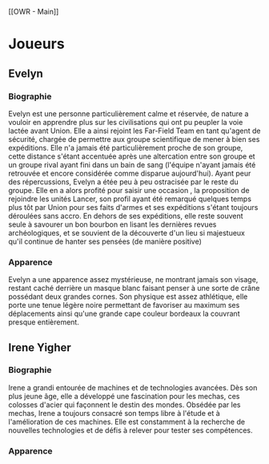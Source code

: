 [[OWR - Main]]

# Joueurs

## Evelyn
### Biographie
Evelyn est une personne particulièrement calme et réservée, de nature a vouloir en apprendre plus sur les civilisations qui ont pu peupler la voie lactée avant Union. Elle a ainsi rejoint les Far-Field Team en tant qu'agent de sécurité, chargée de permettre aux groupe scientifique de mener à bien ses expéditions. Elle n'a jamais été particulièrement proche de son groupe, cette distance s'étant accentuée après une altercation entre son groupe et un groupe rival ayant fini dans un bain de sang (l'équipe n'ayant jamais été retrouvée et encore considérée comme disparue aujourd'hui). Ayant peur des répercussions, Evelyn a étée peu à peu ostracisée par le reste du groupe. Elle en a alors profité pour saisir une occasion , la proposition de rejoindre les unités Lancer, son profil ayant été remarqué quelques temps plus tôt par Union pour ses faits d'armes et ses expéditions s'étant toujours déroulées sans accro.
En dehors de ses expéditions, elle reste souvent seule à savourer un bon bourbon en lisant les dernières revues archéologiques, et se souvient de la découverte d'un lieu si majestueux qu'il continue de hanter ses pensées (de manière positive)
### Apparence
Evelyn a une apparence assez mystérieuse, ne montrant jamais son visage, restant caché derrière un masque blanc faisant penser à une sorte de crâne possédant deux grandes cornes.
Son physique est assez athlétique, elle porte une tenue légère noire permettant de favoriser au maximum ses déplacements ainsi qu'une grande cape couleur bordeaux la couvrant presque entièrement.

## Irene Yigher
### Biographie
Irene a grandi entourée de machines et de technologies avancées. Dès son plus jeune âge, elle a développé une fascination pour les mechas, ces colosses d'acier qui façonnent le destin des mondes.
Obsédée par les mechas, Irene a toujours consacré son temps libre à l'étude et à l'amélioration de ces machines. Elle est constamment à la recherche de nouvelles technologies et de défis à relever pour tester ses compétences.
### Apparence